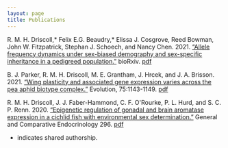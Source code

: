 ```yaml
---
layout: page
title: Publications
---
```


R. M. H. Driscoll,* Felix E.G. Beaudry,* Elissa J. Cosgrove, Reed Bowman, John W. Fitzpatrick, Stephan J. Schoech, and Nancy Chen. 2021. [“Allele frequency dynamics under sex-biased demography and sex-specific inheritance in a pedigreed population.”](https://www.biorxiv.org/content/10.1101/2021.10.28.466320v1) bioRxiv. [pdf](/pdf/Driscoll-2021-preprint-20211029.pdf)

B. J. Parker, R. M. H. Driscoll, M. E. Grantham, J. Hrcek, and J. A. Brisson. 2021. [“Wing plasticity and associated gene expression varies across the pea aphid biotype complex.”](https://onlinelibrary.wiley.com/doi/10.1111/evo.14174) Evolution, 75:1143-1149. [pdf](/pdf/Parker-2021.pdf)

R. M. H. Driscoll, J. J. Faber-Hammond, C. F. O'Rourke, P. L. Hurd, and S. C. P. Renn. 2020. [“Epigenetic regulation of gonadal and brain aromatase expression in a cichlid fish with environmental sex determination.”](https://www.sciencedirect.com/science/article/pii/S0016648020302914?via%3Dihub) General and Comparative Endocrinology 296. [pdf](/pdf/Driscoll-2020.pdf)

* indicates shared authorship.
